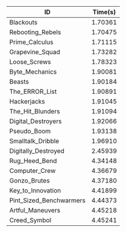 |ID|Time(s)|
|-|-|
|Blackouts|1.70361|
|Rebooting_Rebels|1.70475|
|Prime_Calculus|1.71115|
|Grapevine_Squad|1.73282|
|Loose_Screws|1.78323|
|Byte_Mechanics|1.90081|
|Beasts|1.90184|
|The_ERROR_List|1.90891|
|Hackerjacks|1.91045|
|The_Hit_Blunders|1.91094|
|Digital_Destroyers|1.92066|
|Pseudo_Boom|1.93138|
|Smalltalk_Dribble|1.96910|
|Digitally_Destroyed|2.45939|
|Rug_Heed_Bend|4.34148|
|Computer_Crew|4.36679|
|Gonzo_Brutes|4.37180|
|Key_to_Innovation|4.41899|
|Pint_Sized_Benchwarmers|4.44373|
|Artful_Maneuvers|4.45218|
|Creed_Symbol|4.45241|
